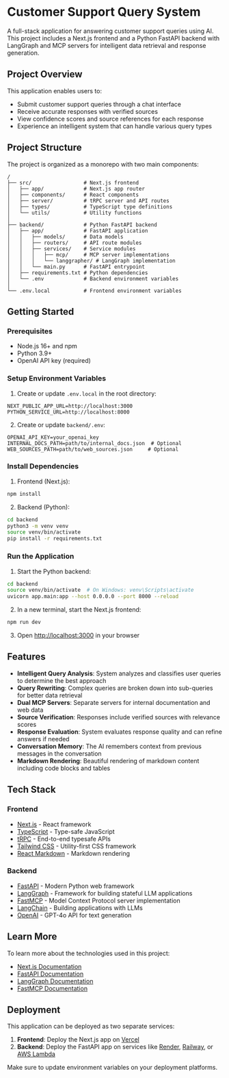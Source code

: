 # Customer Support Query System

A full-stack application for answering customer support queries using AI. This project includes a Next.js frontend and a Python FastAPI backend with LangGraph and MCP servers for intelligent data retrieval and response generation.

## Project Overview

This application enables users to:
- Submit customer support queries through a chat interface
- Receive accurate responses with verified sources
- View confidence scores and source references for each response
- Experience an intelligent system that can handle various query types

## Project Structure

The project is organized as a monorepo with two main components:

```
/
├── src/                 # Next.js frontend
│   ├── app/             # Next.js app router
│   ├── components/      # React components
│   ├── server/          # tRPC server and API routes
│   ├── types/           # TypeScript type definitions
│   └── utils/           # Utility functions
│
├── backend/             # Python FastAPI backend
│   ├── app/             # FastAPI application
│   │   ├── models/      # Data models
│   │   ├── routers/     # API route modules
│   │   ├── services/    # Service modules
│   │   │   ├── mcp/     # MCP server implementations
│   │   │   └── langgrapher/ # LangGraph implementation
│   │   └── main.py      # FastAPI entrypoint
│   ├── requirements.txt # Python dependencies
│   └── .env             # Backend environment variables
│
└── .env.local           # Frontend environment variables
```

## Getting Started

### Prerequisites

- Node.js 16+ and npm
- Python 3.9+
- OpenAI API key (required)

### Setup Environment Variables

1. Create or update `.env.local` in the root directory:
```
NEXT_PUBLIC_APP_URL=http://localhost:3000
PYTHON_SERVICE_URL=http://localhost:8000
```

2. Create or update `backend/.env`:
```
OPENAI_API_KEY=your_openai_key
INTERNAL_DOCS_PATH=path/to/internal_docs.json  # Optional
WEB_SOURCES_PATH=path/to/web_sources.json     # Optional
```

### Install Dependencies

1. Frontend (Next.js):
```bash
npm install
```

2. Backend (Python):
```bash
cd backend
python3 -m venv venv
source venv/bin/activate
pip install -r requirements.txt
```

### Run the Application

1. Start the Python backend:
```bash
cd backend
source venv/bin/activate  # On Windows: venv\Scripts\activate
uvicorn app.main:app --host 0.0.0.0 --port 8000 --reload
```

2. In a new terminal, start the Next.js frontend:
```bash
npm run dev
```

3. Open [http://localhost:3000](http://localhost:3000) in your browser

## Features

- **Intelligent Query Analysis**: System analyzes and classifies user queries to determine the best approach
- **Query Rewriting**: Complex queries are broken down into sub-queries for better data retrieval
- **Dual MCP Servers**: Separate servers for internal documentation and web data
- **Source Verification**: Responses include verified sources with relevance scores
- **Response Evaluation**: System evaluates response quality and can refine answers if needed
- **Conversation Memory**: The AI remembers context from previous messages in the conversation
- **Markdown Rendering**: Beautiful rendering of markdown content including code blocks and tables

## Tech Stack

### Frontend
- [Next.js](https://nextjs.org) - React framework
- [TypeScript](https://www.typescriptlang.org) - Type-safe JavaScript
- [tRPC](https://trpc.io) - End-to-end typesafe APIs
- [Tailwind CSS](https://tailwindcss.com) - Utility-first CSS framework
- [React Markdown](https://github.com/remarkjs/react-markdown) - Markdown rendering

### Backend
- [FastAPI](https://fastapi.tiangolo.com) - Modern Python web framework
- [LangGraph](https://github.com/langchain-ai/langgraph) - Framework for building stateful LLM applications
- [FastMCP](https://github.com/anthropics/FastMCP) - Model Context Protocol server implementation
- [LangChain](https://langchain.com) - Building applications with LLMs
- [OpenAI](https://openai.com) - GPT-4o API for text generation

## Learn More

To learn more about the technologies used in this project:

- [Next.js Documentation](https://nextjs.org/docs)
- [FastAPI Documentation](https://fastapi.tiangolo.com)
- [LangGraph Documentation](https://python.langchain.com/docs/langgraph)
- [FastMCP Documentation](https://github.com/jlowin/fastmcp)

## Deployment

This application can be deployed as two separate services:

1. **Frontend**: Deploy the Next.js app on [Vercel](https://vercel.com)
2. **Backend**: Deploy the FastAPI app on services like [Render](https://render.com), [Railway](https://railway.app), or [AWS Lambda](https://aws.amazon.com/lambda/)

Make sure to update environment variables on your deployment platforms.
